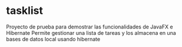 # tasklist
Proyecto de prueba para demostrar las funcionalidades de JavaFX e Hibernate
Permite gestionar una lista de tareas y los almacena en una bases de datos local usando hibernate
